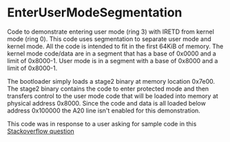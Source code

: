 # EnterUserModeSegmentation
Code to demonstrate entering user mode (ring 3) with IRETD from
kernel mode (ring 0). This code uses segmentation to separate
user mode and kernel mode. All the code is intended to fit in
the first 64KiB of memory. The kernel mode code/data are in a
segment that has a base of 0x0000 and a limit of 0x8000-1.
User mode is in a segment with a base of 0x8000 and a limit
of 0x8000-1.

The bootloader simply loads a stage2 binary at memory location
0x7e00. The stage2 binary contains the code to enter protected
mode and then transfers control to the user mode code that
will be loaded into memory at physical address 0x8000. Since
the code and data is all loaded below address 0x100000 the
A20 line isn't enabled for this demonstration.

This code was in response to a user asking for sample code
in this [Stackoverflow question](https://stackoverflow.com/questions/75862100/switching-segments-in-the-gdt-x86-32bit-protected-mode)

